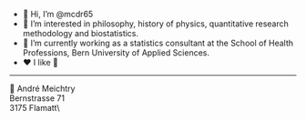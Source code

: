 - 👋 Hi, I’m @mcdr65
- 👀 I’m interested in philosophy, history of physics, quantitative research methodology and biostatistics.
- 🌱 I’m currently working as a statistics consultant at the School of Health Professions, Bern University of
Applied Sciences.
- ❤️ I like 🏃

****************************
🏢 André Meichtry\
Bernstrasse 71\
3175 Flamatt\ 


<!---
mcdr65/mcdr65 is a ✨ special ✨ repository because its `README.md` (this file) appears on your GitHub profile.
You can click the Preview link to take a look at your changes.
--->
